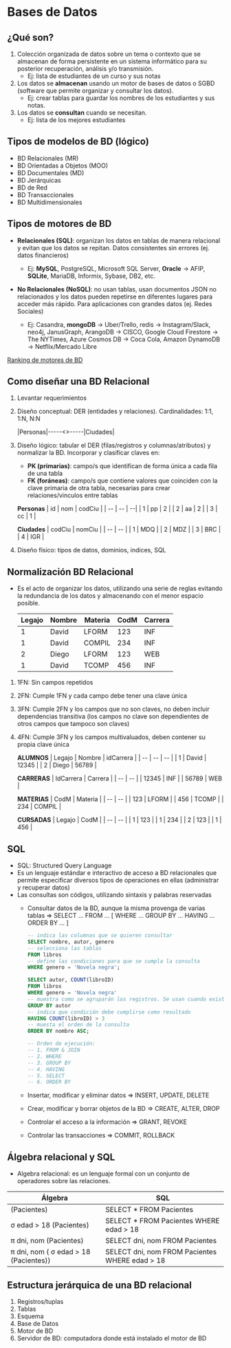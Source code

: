# Bases de Datos

## ¿Qué son?

1. Colección organizada de datos sobre un tema o contexto que se almacenan de forma persistente en un sistema informático para su posterior recuperación, análisis y/o transmisión.
    * Ej: lista de estudiantes de un curso y sus notas
2. Los datos se **almacenan** usando un motor de bases de datos o SGBD (software que permite organizar y consultar los datos).
    * Ej: crear tablas para guardar los nombres de los estudiantes y sus notas.
3. Los datos se **consultan** cuando se necesitan.
    * Ej: lista de los mejores estudiantes

## Tipos de modelos de BD (lógico)

* BD Relacionales (MR)
* BD Orientadas a Objetos (MOO)
* BD Documentales (MD)
* BD Jerárquicas
* BD de Red
* BD Transaccionales
* BD Multidimensionales

## Tipos de motores de BD

* **Relacionales (SQL)**: organizan los datos en tablas de manera relacional y evitan que los datos se repitan. Datos consistentes sin errores (ej. datos financieros)
  * Ej: **MySQL**, PostgreSQL, Microsoft SQL Server, **Oracle** -> AFIP, **SQLite**, MariaDB, Informix, Sybase, DB2, etc.

* **No Relacionales (NoSQL)**: no usan tablas, usan documentos JSON no relacionados y los datos pueden repetirse en diferentes lugares para acceder más rápido. Para aplicaciones con grandes datos (ej. Redes Sociales)
  * Ej: Casandra, **mongoDB** -> Uber/Trello, redis -> Instagram/Slack, neo4j, JanusGraph, ArangoDB -> CISCO, Google Cloud Firestore -> The NYTimes, Azure Cosmos DB -> Coca Cola, Amazon DynamoDB -> Netflix/Mercado Libre

[Ranking de motores de BD](https://db-engines.com/en/ranking)

## Como diseñar una BD Relacional

1. Levantar requerimientos
1. Diseño conceptual: DER (entidades y relaciones). Cardinalidades: 1:1, 1:N, N:N

    |Personas|-----<>-----|Ciudades|

1. Diseño lógico: tabular el DER (filas/registros y columnas/atributos) y normalizar la BD. Incorporar y clasificar claves en:
    * **PK (primarias)**: campo/s que identifican de forma única a cada fila de una tabla
    * **FK (foráneas)**: campo/s que contiene valores que coinciden con la clave primaria de otra tabla, necesarias para crear relaciones/vinculos entre tablas

    **Personas**
    | id | nom | codCiu |
    | -- | -- | --|
    | 1 | pp | 2 |
    | 2 | aa | 2 |
    | 3 | cc | 1 |

    **Ciudades**
    | codCiu | nomCiu |
    | -- | -- |
    | 1 | MDQ |
    | 2 | MDZ |
    | 3 | BRC |
    | 4 | IGR |

1. Diseño físico: tipos de datos, dominios, indices, SQL

## Normalización BD Relacional

* Es el acto de organizar los datos, utilizando una serie de reglas evitando la redundancia de los datos y almacenando con el menor espacio posible.

    | Legajo | Nombre | Materia | CodM | Carrera |
    | -- | -- | -- | -- | -- |
    | 1 | David | LFORM | 123 | INF |
    | 1 | David | COMPIL | 234 | INF |
    | 2 | Diego | LFORM | 123 | WEB |
    | 1 | David | TCOMP | 456 | INF |

1. 1FN: Sin campos repetidos
1. 2FN: Cumple 1FN y cada campo debe tener una clave única
1. 3FN: Cumple 2FN y los campos que no son claves, no deben incluir dependencias transitiva (los campos no clave son dependientes de otros campos que tampoco son claves)
1. 4FN: Cumple 3FN y los campos multivaluados, deben contener su propia clave única

    **ALUMNOS**
    | Legajo | Nombre | idCarrera |
    | -- | -- | -- |
    | 1 | David | 12345 |
    | 2 | Diego | 56789 |

    **CARRERAS**
    | IdCarrera | Carrera |
    | -- | -- |
    | 12345 | INF |
    | 56789 | WEB |

    **MATERIAS**
    | CodM | Materia |
    | -- | -- |
    | 123 | LFORM |
    | 456 | TCOMP |
    | 234 | COMPIL |

    **CURSADAS**
    | Legajo | CodM |
    | -- | -- |
    | 1 | 123 |
    | 1 | 234 |
    | 2 | 123 |
    | 1 | 456 |

## SQL

* SQL: Structured Query Language
* Es un lenguaje estándar e interactivo de acceso a BD relacionales que permite especificar diversos tipos de operaciones en ellas (administrar y recuperar datos)
* Las consultas son códigos, utilizando sintaxis y palabras reservadas
  * Consultar datos de la BD, aunque la misma provenga de varias tablas => SELECT ... FROM ... [ WHERE ... GROUP BY ... HAVING ... ORDER BY ... ]

    ```sql
    -- indica las columnas que se quieren consultar
    SELECT nombre, autor, genero
    -- selecciona las tablas
    FROM libros
    -- define las condiciones para que se cumpla la consulta
    WHERE genero = 'Novela negra';
    ```

    ```sql
    SELECT autor, COUNT(libroID)
    FROM libros
    WHERE genero = 'Novela negra'
    -- muestra como se agruparán los registros. Se usan cuando existen funciones como COUNT()
    GROUP BY autor
    -- indica que condición debe cumplirse como resultado
    HAVING COUNT(libroID) > 3
    -- muesta el orden de la consulta
    ORDER BY nombre ASC;

    -- Orden de ejecución:
    -- 1. FROM & JOIN
    -- 2. WHERE
    -- 3. GROUP BY
    -- 4. HAVING
    -- 5. SELECT
    -- 6. ORDER BY
    ```

  * Insertar, modificar y eliminar datos => INSERT, UPDATE, DELETE
  * Crear, modificar y borrar objetos de la BD => CREATE, ALTER, DROP
  * Controlar el acceso a la información => GRANT, REVOKE
  * Controlar las transacciones => COMMIT, ROLLBACK

## Álgebra relacional y SQL

* Algebra relacional: es un lenguaje formal con un conjunto de operadores sobre las relaciones.

| Álgebra | SQL |
| -- | -- |
| (Pacientes) | SELECT * FROM Pacientes |
| σ edad > 18 (Pacientes) | SELECT * FROM Pacientes WHERE edad > 18 |
| π dni, nom (Pacientes) | SELECT dni, nom FROM Pacientes |
| π dni, nom ( σ edad > 18 (Pacientes)) | SELECT dni, nom FROM Pacientes WHERE edad > 18 |

## Estructura jerárquica de una BD relacional

1. Registros/tuplas
1. Tablas
1. Esquema
1. Base de Datos
1. Motor de BD
1. Servidor de BD: computadora donde está instalado el motor de BD
